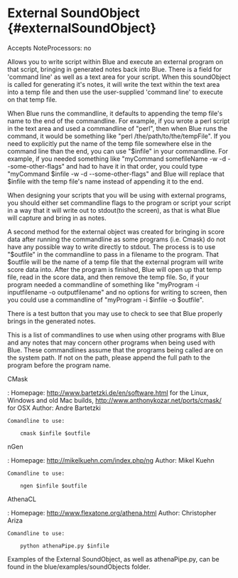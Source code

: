 External SoundObject {#externalSoundObject}
====================

Accepts NoteProcessors: no

Allows you to write script within Blue and execute an external program
on that script, bringing in generated notes back into Blue. There is a
field for \'command line\' as well as a text area for your script. When
this soundObject is called for generating it\'s notes, it will write the
text within the text area into a temp file and then use the
user-supplied \'command line\' to execute on that temp file.

When Blue runs the commandline, it defaults to appending the temp
file\'s name to the end of the commandline. For example, if you wrote a
perl script in the text area and used a commandline of \"perl\", then
when Blue runs the command, it would be something like \"perl
/the/path/to/the/tempFile\". If you need to explicitly put the name of
the temp file somewhere else in the command line than the end, you can
use \"\$infile\" in your commandline. For example, if you needed
something like \"myCommand somefileName -w -d \--some-other-flags\" and
had to have it in that order, you could type \"myCommand \$infile -w -d
\--some-other-flags\" and Blue will replace that \$infile with the temp
file\'s name instead of appending it to the end.

When designing your scripts that you will be using with external
programs, you should either set commandline flags to the program or
script your script in a way that it will write out to stdout(to the
screen), as that is what Blue will capture and bring in as notes.

A second method for the external object was created for bringing in
score data after running the commandline as some programs (i.e. Cmask)
do not have any possible way to write directly to stdout. The process is
to use \"\$outfile\" in the commandline to pass in a filename to the
program. That \$outfile will be the name of a temp file that the
external program will write score data into. After the program is
finished, Blue will open up that temp file, read in the score data, and
then remove the temp file. So, if your program needed a commandline of
something like \"myProgram -i inputfilename -o outputfilename\" and no
options for writing to screen, then you could use a commandline of
\"myProgram -i \$infile -o \$outfile\".

There is a test button that you may use to check to see that Blue
properly brings in the generated notes.

This is a list of commandlines to use when using other programs with
Blue and any notes that may concern other programs when being used with
Blue. These commandlines assume that the programs being called are on
the system path. If not on the path, please append the full path to the
program before the program name.

CMask

:   Homepage: <http://www.bartetzki.de/en/software.html> for the Linux,
    Windows and old Mac builds,
    <http://www.anthonykozar.net/ports/cmask/> for OSX Author: Andre
    Bartetzki

    Comandline to use:

        cmask $infile $outfile

nGen

:   Homepage: <http://mikelkuehn.com/index.php/ng> Author: Mikel Kuehn

    Comandline to use:

        ngen $infile $outfile

AthenaCL

:   Homepage: <http://www.flexatone.org/athena.html> Author: Christopher
    Ariza

    Comandline to use:

        python athenaPipe.py $infile

Examples of the External SoundObject, as well as athenaPipe.py, can be
found in the blue/examples/soundObjects folder.

